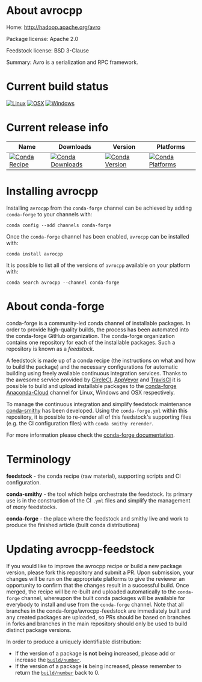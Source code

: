 About avrocpp
=============

Home: http://hadoop.apache.org/avro

Package license: Apache 2.0

Feedstock license: BSD 3-Clause

Summary: Avro is a serialization and RPC framework.



Current build status
====================

[![Linux](https://img.shields.io/circleci/project/github/conda-forge/avrocpp-feedstock/master.svg?label=Linux)](https://circleci.com/gh/conda-forge/avrocpp-feedstock)
[![OSX](https://img.shields.io/travis/conda-forge/avrocpp-feedstock/master.svg?label=macOS)](https://travis-ci.org/conda-forge/avrocpp-feedstock)
[![Windows](https://img.shields.io/appveyor/ci/conda-forge/avrocpp-feedstock/master.svg?label=Windows)](https://ci.appveyor.com/project/conda-forge/avrocpp-feedstock/branch/master)

Current release info
====================

| Name | Downloads | Version | Platforms |
| --- | --- | --- | --- |
| [![Conda Recipe](https://img.shields.io/badge/recipe-avrocpp-green.svg)](https://anaconda.org/conda-forge/avrocpp) | [![Conda Downloads](https://img.shields.io/conda/dn/conda-forge/avrocpp.svg)](https://anaconda.org/conda-forge/avrocpp) | [![Conda Version](https://img.shields.io/conda/vn/conda-forge/avrocpp.svg)](https://anaconda.org/conda-forge/avrocpp) | [![Conda Platforms](https://img.shields.io/conda/pn/conda-forge/avrocpp.svg)](https://anaconda.org/conda-forge/avrocpp) |

Installing avrocpp
==================

Installing `avrocpp` from the `conda-forge` channel can be achieved by adding `conda-forge` to your channels with:

```
conda config --add channels conda-forge
```

Once the `conda-forge` channel has been enabled, `avrocpp` can be installed with:

```
conda install avrocpp
```

It is possible to list all of the versions of `avrocpp` available on your platform with:

```
conda search avrocpp --channel conda-forge
```


About conda-forge
=================

conda-forge is a community-led conda channel of installable packages.
In order to provide high-quality builds, the process has been automated into the
conda-forge GitHub organization. The conda-forge organization contains one repository
for each of the installable packages. Such a repository is known as a *feedstock*.

A feedstock is made up of a conda recipe (the instructions on what and how to build
the package) and the necessary configurations for automatic building using freely
available continuous integration services. Thanks to the awesome service provided by
[CircleCI](https://circleci.com/), [AppVeyor](http://www.appveyor.com/)
and [TravisCI](https://travis-ci.org/) it is possible to build and upload installable
packages to the [conda-forge](https://anaconda.org/conda-forge)
[Anaconda-Cloud](http://docs.anaconda.org/) channel for Linux, Windows and OSX respectively.

To manage the continuous integration and simplify feedstock maintenance
[conda-smithy](http://github.com/conda-forge/conda-smithy) has been developed.
Using the ``conda-forge.yml`` within this repository, it is possible to re-render all of
this feedstock's supporting files (e.g. the CI configuration files) with ``conda smithy rerender``.

For more information please check the [conda-forge documentation](https://conda-forge.org/docs/).

Terminology
===========

**feedstock** - the conda recipe (raw material), supporting scripts and CI configuration.

**conda-smithy** - the tool which helps orchestrate the feedstock.
                   Its primary use is in the construction of the CI ``.yml`` files
                   and simplify the management of *many* feedstocks.

**conda-forge** - the place where the feedstock and smithy live and work to
                  produce the finished article (built conda distributions)


Updating avrocpp-feedstock
==========================

If you would like to improve the avrocpp recipe or build a new
package version, please fork this repository and submit a PR. Upon submission,
your changes will be run on the appropriate platforms to give the reviewer an
opportunity to confirm that the changes result in a successful build. Once
merged, the recipe will be re-built and uploaded automatically to the
`conda-forge` channel, whereupon the built conda packages will be available for
everybody to install and use from the `conda-forge` channel.
Note that all branches in the conda-forge/avrocpp-feedstock are
immediately built and any created packages are uploaded, so PRs should be based
on branches in forks and branches in the main repository should only be used to
build distinct package versions.

In order to produce a uniquely identifiable distribution:
 * If the version of a package **is not** being increased, please add or increase
   the [``build/number``](http://conda.pydata.org/docs/building/meta-yaml.html#build-number-and-string).
 * If the version of a package **is** being increased, please remember to return
   the [``build/number``](http://conda.pydata.org/docs/building/meta-yaml.html#build-number-and-string)
   back to 0.